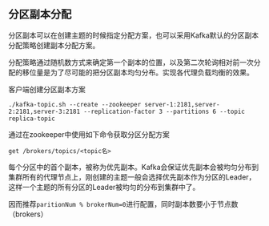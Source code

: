 ## 分区副本分配

分区副本可以在创建主题的时候指定分配方案，也可以采用Kafka默认的分区副本分配策略创建副本分配方案。

分配策略通过随机数方式来确定第一个副本的位置，以及第二次轮询相对前一次分配的移位量是为了尽可能的把分区副本均匀分布。实现各代理负载均衡的效果。

客户端创建分区副本方案

```shell
./kafka-topic.sh --create --zookeeper server-1:2181,server-2:2181,server-3:2181 --replication-factor 3 --partitions 6 --topic replica-topic
```

通过在zookeeper中使用如下命令获取分区分配方案

```shell
get /brokers/topics/<topic名>
```

每个分区中的首个副本，被称为优先副本。Kafka会保证优先副本会被均匀分布到集群所有的代理节点上，刚创建的主题一般会选择优先副本作为分区的Leader，这样一个主题的所有分区的Leader被均匀的分布到集群中了。

因而推荐`paritionNum % brokerNum=0`进行配置，同时副本数要小于节点数（brokers）

